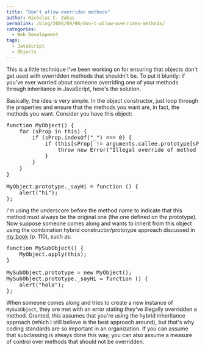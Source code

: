 ```yaml
---
title: "Don't allow overriden methods"
author: Nicholas C. Zakas
permalink: /blog/2006/09/06/don-t-allow-overriden-methods/
categories:
  - Web Development
tags:
  - JavaScript
  - Objects
---
```

This is a little technique I've been working on for ensuring that objects don't get used with overridden methods that shouldn't be. To put it bluntly: if you've ever worried about someone overriding one of your methods through inheritance in JavaScript, here's the solution.

Basically, the idea is very simple. In the object constructor, just loop through the properties and ensure that the methods you want are, in fact, the methods you want. Consider you have this object:

<pre>function MyObject() {
    for (sProp in this) {
        if (sProp.indexOf("_") === 0) {
            if (this[sProp] != arguments.callee.prototype[sProp]) {
                throw new Error("Illegal override of method " + sProp + "().");
            }
        }
    }
}

MyObject.prototype._sayHi = function () {
    alert("hi");
};</pre>

I'm using the underscore before the method name to indicate that this method must always be the original one (the one defined on the prototype). Now suppose someone comes along and wants to inherit from this object using the combination hybrid constructor/prototype approach discussed in <a title="Professional JavaScript" rel="external" href="http://www.amazon.com/exec/obidos/redirect?link_code=ur2&tag=nczonline-20&camp=1789&creative=9325&path=http%3A%2F%2Fwww.amazon.com%2Fgp%2Fproduct%2F0764579088%2F">my book</a> (p. 110), such as:

<pre>function MySubObject() {
    MyObject.apply(this);
}

MySubObject.prototype = new MyObject();
MySubObject.prototype._sayHi = function () {
    alert("hola");
};</pre>

When someone comes along and tries to create a new instance of `MySubObject`, they are met with an error stating they've illegally overridden a method. Granted, this assumes that you're using the hybrid inheritance approach (which I still believe is the best approach around), but that's why coding standards are so important in an organization. If you can assume that subclassing is always done this way, you can also assume a measure of control over methods that should not be overridden.
